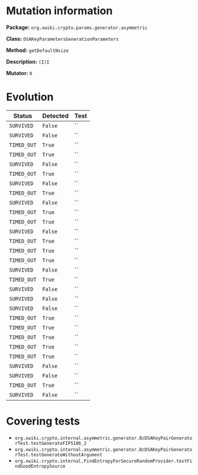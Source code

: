 
# Mutation information

**Package:** `org.xwiki.crypto.params.generator.asymmetric`

**Class:** `DSAKeyParametersGenerationParameters`

**Method:** `getDefaultNsize`

**Description:** `(I)I`

**Mutator:** `0`

# Evolution

| Status | Detected | Test |
|--------|----------|------|
| `SURVIVED` | `False` | `` |
| `SURVIVED` | `False` | `` |
| `TIMED_OUT` | `True` | `` |
| `TIMED_OUT` | `True` | `` |
| `SURVIVED` | `False` | `` |
| `TIMED_OUT` | `True` | `` |
| `SURVIVED` | `False` | `` |
| `TIMED_OUT` | `True` | `` |
| `SURVIVED` | `False` | `` |
| `TIMED_OUT` | `True` | `` |
| `TIMED_OUT` | `True` | `` |
| `SURVIVED` | `False` | `` |
| `TIMED_OUT` | `True` | `` |
| `TIMED_OUT` | `True` | `` |
| `TIMED_OUT` | `True` | `` |
| `SURVIVED` | `False` | `` |
| `TIMED_OUT` | `True` | `` |
| `SURVIVED` | `False` | `` |
| `SURVIVED` | `False` | `` |
| `SURVIVED` | `False` | `` |
| `TIMED_OUT` | `True` | `` |
| `TIMED_OUT` | `True` | `` |
| `TIMED_OUT` | `True` | `` |
| `TIMED_OUT` | `True` | `` |
| `TIMED_OUT` | `True` | `` |
| `SURVIVED` | `False` | `` |
| `SURVIVED` | `False` | `` |
| `TIMED_OUT` | `True` | `` |
| `SURVIVED` | `False` | `` |


# Covering tests


* `org.xwiki.crypto.internal.asymmetric.generator.BcDSAKeyPairGeneratorTest.testGenerateFIPS186_2`
* `org.xwiki.crypto.internal.asymmetric.generator.BcDSAKeyPairGeneratorTest.testGenerateWithoutArgument`
* `org.xwiki.crypto.internal.FindEntropyForSecureRandomProvider.testFindGoodEntropySource`
